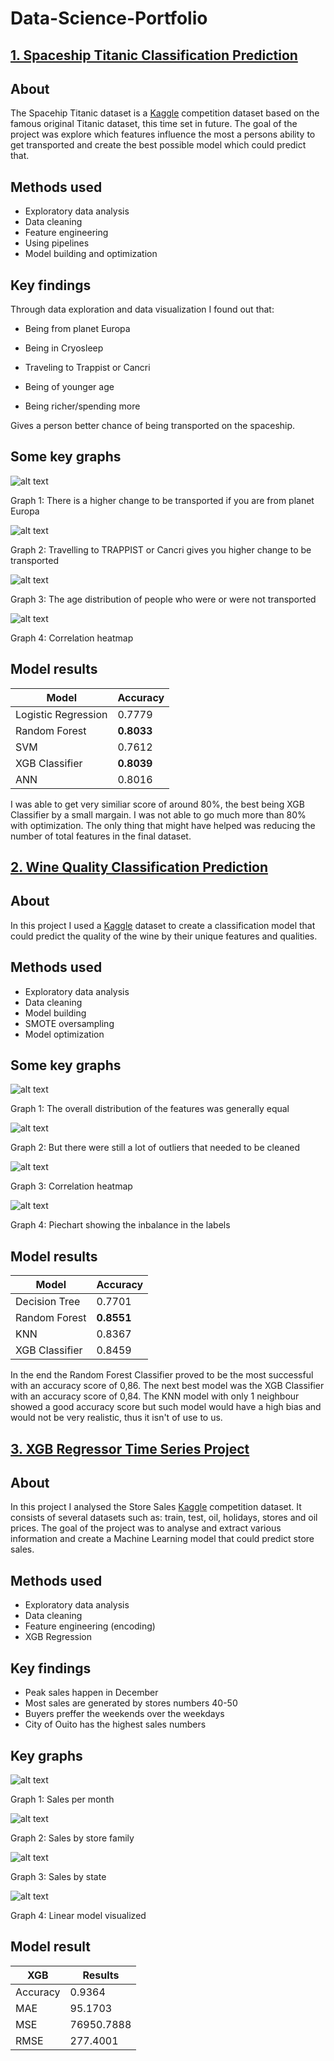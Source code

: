 # Data-Science-Portfolio

## [1. Spaceship Titanic Classification Prediction](https://github.com/teolj96/Data-Science-Portfolio/blob/main/Spaceship%20Titanic%20(GridSearch%2C%20Pipeline%2C%20LogReg%2C%20XGB%2C%20SVM%2C%20NN%2C%20RandomForest%2C).ipynb)

## About
The Spacehip Titanic dataset is a [Kaggle](https://www.kaggle.com/c/spaceship-titanic/data) competition dataset based on the famous original Titanic dataset, this time set in future. The goal of the project was explore which features influence the most a persons ability to get transported and create the best possible model which could predict that. 

## Methods used
* Exploratory data analysis
* Data cleaning
* Feature engineering
* Using pipelines
* Model building and optimization

## Key findings
Through data exploration and data visualization I found out that:

  * Being from planet Europa

  * Being in Cryosleep

  * Traveling to Trappist or Cancri

  * Being of younger age

  * Being richer/spending more

Gives a person better chance of being transported on the spaceship.

## Some key graphs
![alt text](pictures/01.JPG "Graphs 1")

Graph 1: There is a higher change to be transported if you are from planet Europa

![alt text](https://github.com/teolj96/Data-Science-Portfolio/blob/main/pictures/02.jpg "Graphs 2")

Graph 2: Travelling to TRAPPIST or Cancri gives you higher change to be transported

![alt text](https://github.com/teolj96/Data-Science-Portfolio/blob/main/pictures/03.jpg "Graphs 3")

Graph 3: The age distribution of people who were or were not transported

![alt text](https://github.com/teolj96/Data-Science-Portfolio/blob/main/pictures/04.jpg "Graphs 4")

Graph 4: Correlation heatmap

## Model results

| Model         | Accuracy          
| ------------- |-------------|
| Logistic Regression      | 0.7779|
| Random Forest            | **0.8033**      |
| SVM                      | 0.7612
| XGB Classifier           | **0.8039**      |
| ANN                      | 0.8016

I was able to get very similiar score of around 80%, the best being XGB Classifier by a small margain. I was not able to go much more than 80% with optimization. The only thing that might have helped was reducing the number of total features in the final dataset.


## [2. Wine Quality Classification Prediction](https://github.com/teolj96/Data-Science-Portfolio/blob/main/Wine%20Classification%20(StandardScaler%2C%20ImbalancedLearn%2C%20SMOTE%2C%20XGB).ipynb)

## About
In this project I used a [Kaggle](https://www.kaggle.com/yasserh/wine-quality-dataset) dataset to create a classification model that could predict the quality of the wine by their unique features and qualities.

## Methods used
* Exploratory data analysis
* Data cleaning
* Model building
* SMOTE oversampling
* Model optimization

## Some key graphs
![alt text](https://github.com/teolj96/Data-Science-Portfolio/blob/main/pictures/wine_02.jpg "Graph 1")

Graph 1: The overall distribution of the features was generally equal

![alt text](https://github.com/teolj96/Data-Science-Portfolio/blob/main/pictures/wine_03.jpg "Graph 2")

Graph 2: But there were still a lot of outliers that needed to be cleaned

![alt text](https://github.com/teolj96/Data-Science-Portfolio/blob/main/pictures/wine_04.jpg "Graph 3")

Graph 3: Correlation heatmap

![alt text](https://github.com/teolj96/Data-Science-Portfolio/blob/main/pictures/wine_01.jpg "Graph 4")

Graph 4: Piechart showing the inbalance in the labels

## Model results

| Model         | Accuracy          
| ------------- |-------------|
| Decision Tree      | 0.7701|
| Random Forest            | **0.8551**      |
| KNN                      | 0.8367
| XGB Classifier           | 0.8459      |

In the end the Random Forest Classifier proved to be the most successful with an accuracy score of 0,86. The next best model was the XGB Classifier with an accuracy score of 0,84. The KNN model with only 1 neighbour showed a good accuracy score but such model would have a high bias and would not be very realistic, thus it isn't of use to us.


## [3. XGB Regressor Time Series Project](https://github.com/teolj96/Data-Science-Portfolio/blob/main/Store%20sales%20time%20series%20(Data%20Cleaning%2C%20Groupby%2C%20EDA%2C%20XGBoost).ipynb)

## About
In this project I analysed the Store Sales [Kaggle](https://www.kaggle.com/c/store-sales-time-series-forecasting) competition dataset. It consists of several datasets such as: train, test, oil, holidays, stores and oil prices. The goal of the project was to analyse and extract various information and create a Machine Learning model that could predict store sales. 

## Methods used
* Exploratory data analysis
* Data cleaning
* Feature engineering (encoding)
* XGB Regression

## Key findings
* Peak sales happen in December
* Most sales are generated by stores numbers 40-50
* Buyers preffer the weekends over the weekdays
* City of Ouito has the highest sales numbers

## Key graphs
![alt text](https://github.com/teolj96/Data-Science-Portfolio/blob/main/pictures/sales_02.jpg "Graph 1")

Graph 1: Sales per month

![alt text](https://github.com/teolj96/Data-Science-Portfolio/blob/main/pictures/sales_03.jpg "Graph 2")

Graph 2: Sales by store family

![alt text](https://github.com/teolj96/Data-Science-Portfolio/blob/main/pictures/sales_04.jpg "Graph 3")

Graph 3: Sales by state

![alt text](https://github.com/teolj96/Data-Science-Portfolio/blob/main/pictures/sales_05.jpg "Graph 4")

Graph 4: Linear model visualized

## Model result

| XGB         | Results          
| ------------- |-------------|
| Accuracy      | 0.9364   |
| MAE            | 95.1703      |
| MSE                      | 76950.7888
| RMSE           | 277.4001      |
